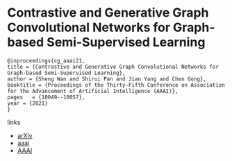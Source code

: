 # Contrastive and Generative Graph Convolutional Networks for Graph-based Semi-Supervised Learning

```
@inproceedings{cg_aaai21,
title = {Contrastive and Generative Graph Convolutional Networks for Graph-based Semi-Supervised Learning},
author = {Sheng Wan and Shirui Pan and Jian Yang and Chen Gong},
booktitle = {Proceedings of the Thirty-Fifth Conference on Association for the Advancement of Artificial Intelligence (AAAI)},
pages	= {10049--10057},
year = {2021}
}
```

links
- [arXiv](https://arxiv.org/abs/2009.07111)
- [aaai](https://www.aaai.org/AAAI21Papers/AAAI-1965.WanS.pdf)
- [AAAI](https://ojs.aaai.org/index.php/AAAI/article/view/17206)
